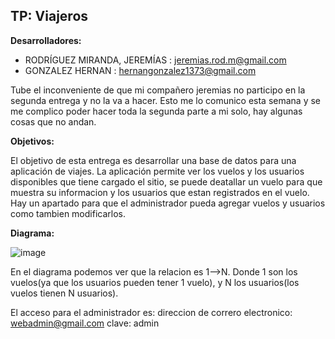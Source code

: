 ## TP: Viajeros


**Desarrolladores:**

   - RODRÍGUEZ MIRANDA, JEREMÍAS : jeremias.rod.m@gmail.com
   - GONZALEZ HERNAN : hernangonzalez1373@gmail.com

Tube el inconveniente de que mi compañero jeremias no participo en la segunda entrega y no la va a hacer. Esto me lo comunico esta semana y se me complico poder hacer toda la segunda parte a mi solo, hay algunas cosas que no andan.

**Objetivos:**

El objetivo de esta entrega es desarrollar una base de datos para una aplicación de viajes. La aplicación permite ver los vuelos y los usuarios disponibles que tiene cargado el sitio, se puede deatallar un vuelo para que muestra su informacion y los usuarios que estan registrados en el vuelo. Hay un apartado para que el administrador pueda agregar vuelos y usuarios como tambien modificarlos.


**Diagrama:**


![image](https://github.com/user-attachments/assets/05d15f17-24ac-4bd0-90c8-936a92d0eec1)



 

En el diagrama podemos ver que la relacion es 1-->N. Donde 1 son los vuelos(ya que los usuarios pueden tener 1 vuelo), y N los usuarios(los vuelos tienen N usuarios).


El acceso para el administrador es:
   direccion de correro electronico: webadmin@gmail.com
   clave: admin


